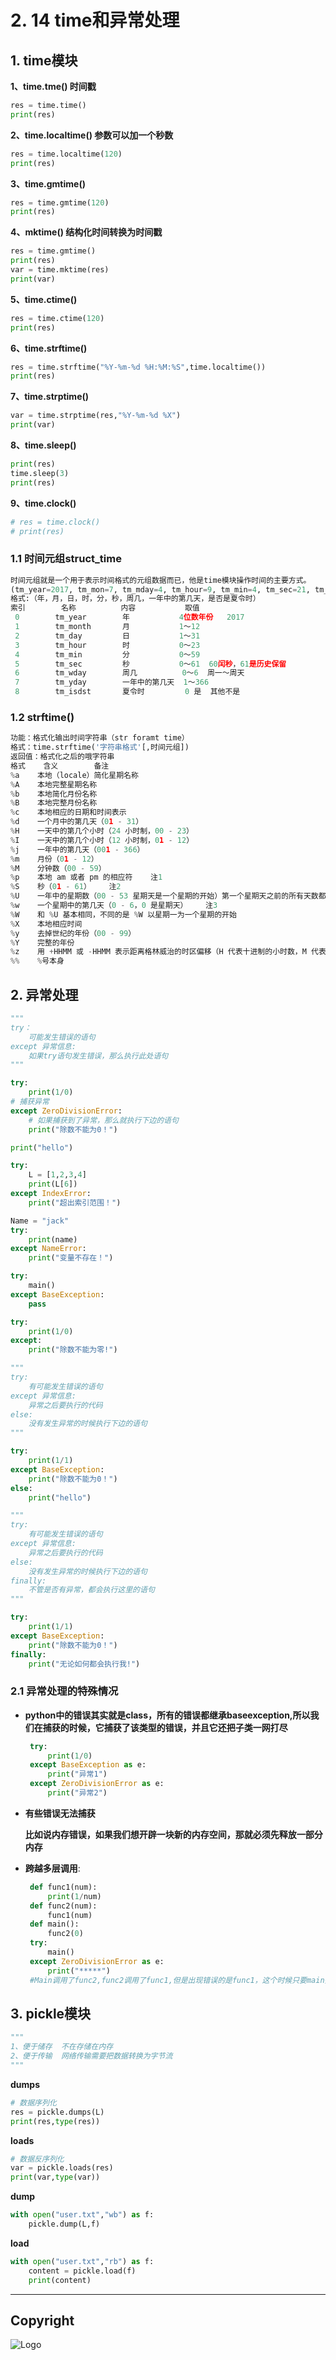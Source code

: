 # 2. 14 time和异常处理

## 1. time模块

**1、time.tme() 时间戳**

```python
res = time.time()
print(res)
```

**2、time.localtime()  参数可以加一个秒数**

```python
res = time.localtime(120)
print(res)
```

**3、time.gmtime()**

```python
res = time.gmtime(120)
print(res) 
```

**4、mktime()  结构化时间转换为时间戳**

```python
res = time.gmtime()
print(res)
var = time.mktime(res)
print(var)
```

**5、time.ctime()**

```python
res = time.ctime(120)
print(res)
```

**6、time.strftime()**

```python
res = time.strftime("%Y-%m-%d %H:%M:%S",time.localtime())
print(res)
```

**7、time.strptime()**

```python
var = time.strptime(res,"%Y-%m-%d %X")
print(var)
```

**8、time.sleep()**

```python
print(res)
time.sleep(3)
print(res)
```

**9、time.clock()**

```python
# res = time.clock()
# print(res)
```

### 1.1 时间元组struct_time

```python
时间元组就是一个用于表示时间格式的元组数据而已，他是time模块操作时间的主要方式。
(tm_year=2017, tm_mon=7, tm_mday=4, tm_hour=9, tm_min=4, tm_sec=21, tm_wday=1, tm_yday=185, tm_isdst=0)
格式:（年，月，日，时，分，秒，周几，一年中的第几天，是否是夏令时）
索引        名称          内容           取值
 0        tm_year        年           4位数年份   2017
 1        tm_month       月           1～12
 2        tm_day         日           1～31
 3        tm_hour        时           0～23 
 4        tm_min         分           0～59 
 5        tm_sec         秒           0～61  60闰秒，61是历史保留
 6        tm_wday        周几          0～6  周一～周天
 7        tm_yday        一年中的第几天  1～366
 8        tm_isdst       夏令时         0 是  其他不是
```

### 1.2 strftime()

```python
功能：格式化输出时间字符串（str foramt time）
格式：time.strftime('字符串格式'[,时间元组])
返回值：格式化之后的哦字符串
格式    含义        备注
%a    本地（locale）简化星期名称
%A    本地完整星期名称
%b    本地简化月份名称
%B    本地完整月份名称
%c    本地相应的日期和时间表示
%d    一个月中的第几天（01 - 31）
%H    一天中的第几个小时（24 小时制，00 - 23）
%I    一天中的第几个小时（12 小时制，01 - 12）
%j    一年中的第几天（001 - 366）
%m    月份（01 - 12）
%M    分钟数（00 - 59）
%p    本地 am 或者 pm 的相应符    注1
%S    秒（01 - 61）    注2
%U    一年中的星期数（00 - 53 星期天是一个星期的开始）第一个星期天之前的所有天数都放在第 0 周    注3
%w    一个星期中的第几天（0 - 6，0 是星期天）    注3
%W    和 %U 基本相同，不同的是 %W 以星期一为一个星期的开始
%X    本地相应时间
%y    去掉世纪的年份（00 - 99）
%Y    完整的年份
%z    用 +HHMM 或 -HHMM 表示距离格林威治的时区偏移（H 代表十进制的小时数，M 代表十进制的分钟数）
%%    %号本身
```

## 2. 异常处理

```python
"""
try：
    可能发生错误的语句
except 异常信息:
    如果try语句发生错误，那么执行此处语句
"""
```

```python
try:
    print(1/0)
# 捕获异常
except ZeroDivisionError:
    # 如果捕获到了异常，那么就执行下边的语句
    print("除数不能为0！")

print("hello")

try:
    L = [1,2,3,4]
    print(L[6])
except IndexError:
    print("超出索引范围！")

Name = "jack"
try:
    print(name)
except NameError:
    print("变量不存在！")

try:
    main()
except BaseException:
    pass

try:
    print(1/0)
except:
	print("除数不能为零!")
```

```python
"""
try:
    有可能发生错误的语句
except 异常信息:
    异常之后要执行的代码
else:
    没有发生异常的时候执行下边的语句
"""
```

```python
try:
    print(1/1)
except BaseException:
    print("除数不能为0！")
else:
    print("hello")
```

```python
"""
try:
    有可能发生错误的语句
except 异常信息:
    异常之后要执行的代码
else:
    没有发生异常的时候执行下边的语句
finally:
    不管是否有异常，都会执行这里的语句
"""
```

```python
try:
    print(1/1)
except BaseException:
    print("除数不能为0！")
finally:
    print("无论如何都会执行我!")
```

### 2.1 异常处理的特殊情况

- **python中的错误其实就是class，所有的错误都继承baseexception,所以我们在捕获的时候，它捕获了该类型的错误，并且它还把子类一网打尽**

   ```python
    try:
        print(1/0)
    except BaseException as e:
        print("异常1")
    except ZeroDivisionError as e:
        print("异常2")
   ```

- **有些错误无法捕获**

  **比如说内存错误，如果我们想开辟一块新的内存空间，那就必须先释放一部分内存**

  

- **跨越多层调用**:

   ```python
    def func1(num):
        print(1/num)
    def func2(num):
        func1(num)
    def main():
        func2(0)
    try:
        main()
    except ZeroDivisionError as e:
        print("*****")
    #Main调用了func2,func2调用了func1,但是出现错误的是func1，这个时候只要main捕获到了就可以处理
   ```

## 3. pickle模块

```python
"""
1、便于储存  不在存储在内存
2、便于传输  网络传输需要把数据转换为字节流
"""
```

**dumps**

```python
# 数据序列化
res = pickle.dumps(L)
print(res,type(res))
```

**loads**

```python
# 数据反序列化
var = pickle.loads(res)
print(var,type(var))
```

**dump**

```python
with open("user.txt","wb") as f:
    pickle.dump(L,f)
```

**load**

```python
with open("user.txt","rb") as f:
    content = pickle.load(f)
    print(content)
```

---
## Copyright

![Logo](../../joint_logo.png)






